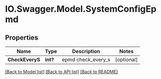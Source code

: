 # IO.Swagger.Model.SystemConfigEpmd
## Properties

Name | Type | Description | Notes
------------ | ------------- | ------------- | -------------
**CheckEveryS** | **int?** | epmd check_every_s | [optional] 

[[Back to Model list]](../README.md#documentation-for-models) [[Back to API list]](../README.md#documentation-for-api-endpoints) [[Back to README]](../README.md)

